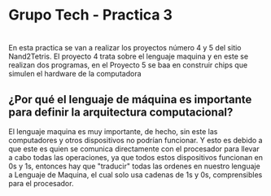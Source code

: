 # Grupo Tech - Practica 3 
#
En esta practica se van a realizar los proyectos número 4 y 5 del sitio Nand2Tetris. El proyecto 4 trata sobre el lenguaje maquina y en este se realizan dos programas, en el Proyecto 5 se baa en construir chips que simulen el hardware de la computadora

## ¿Por qué el lenguaje de máquina es importante para definir la arquitectura computacional?
El lenguaje maquina es muy importante, de hecho, sin este las computadores y otros dispositivos no podrían funcionar.
Y esto es debido a que este es quien se comunica directamente con el procesador para llevar a cabo todas las operaciones, ya que todos estos dispositivos funcionan en 0s y 1s, entonces hay que "traducir" todas las ordenes en nuestro lenguaje a Lenguaje de Maquina, el cual solo usa cadenas de 1s y 0s, comprensibles para el procesador.
